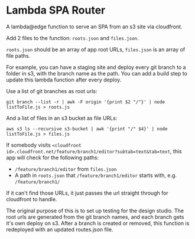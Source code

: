 # Lambda SPA Router

A lambda@edge function to serve an SPA from an s3 site via cloudfront.

Add 2 files to the function: `roots.json` and `files.json`.

`roots.json` should be an array of app root URLs, `files.json` is an array of file paths.


For example, you can have a staging site and deploy every git branch to a folder in s3, with the branch name as the path. You can add a build step to update this lambda function after every deploy.

Use a list of git branches as root urls:

    git branch --list -r | awk -F origin '{print $2 "/"}' | node listToFile.js > roots.js

And a list of files in an s3 bucket as file URLs:

    aws s3 ls --recursive s3-bucket | awk '{print "/" $4}' | node listToFile.js > files.js


If somebody visits `<cloudfront id>.cloudfront.net/feature/branch1/editor?subtab=text&tab=text`, this app will check for the following paths:

 * `/feature/branch1/editor` from `files.json`
 * A path in `roots.json` that `/feature/branch1/editor` starts with, e.g. `/feature/branch1/`

If it can't find those URLs, it just passes the url straight through for cloudfront to handle.


The original purpose of this is to set up testing for the design studio. The root urls are generated from the git branch names, and each branch gets it's own deploy on s3. After a branch is created or removed, this function is redeployed with an updated routes.json file.

